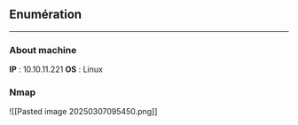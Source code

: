 
## Enumération

---
### About machine
**IP** : 10.10.11.221
**OS** : Linux


### Nmap

![[Pasted image 20250307095450.png]]

